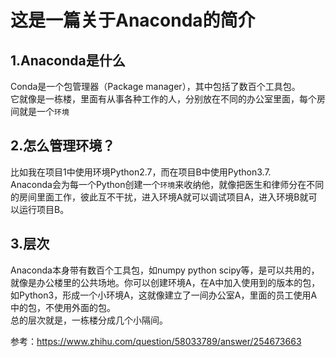 # 这是一篇关于Anaconda的简介
## 1.Anaconda是什么
Conda是一个包管理器（Package manager），其中包括了数百个工具包。<br>它就像是一栋楼，里面有从事各种工作的人，分别放在不同的办公室里面，每个房间就是一个```环境```
## 2.怎么管理环境？
比如我在项目1中使用环境Python2.7，而在项目B中使用Python3.7.<br>Anaconda会为每一个Python创建一个```环境```来收纳他，就像把医生和律师分在不同的房间里面工作，彼此互不干扰，进入环境A就可以调试项目A，进入环境B就可以运行项目B。
## 3.层次
Anaconda本身带有数百个工具包，如numpy python scipy等，是可以共用的，就像是办公楼里的公共场地。你可以创建环境A，在A中加入使用到的版本的包，如Python3，形成一个小环境A，这就像建立了一间办公室A，里面的员工使用A中的包，不使用外面的包。<br>总的层次就是，一栋楼分成几个小隔间。

参考：https://www.zhihu.com/question/58033789/answer/254673663
